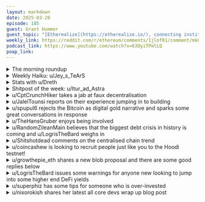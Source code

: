 ```yaml
---
layout: markdown
date: 2025-03-28
episode: 105
guest: Grant Hummer
guest_topic: "[Etherealize](https://etherealize.io/), connecting institutions to the Ethereum ecosystem"
weekly_link: https://reddit.com/r/ethereum/comments/1jlof81/comment/mk6a40o/
podcast_link: https://www.youtube.com/watch?v=63OyiTPmlLQ
poap_link: 
---
```



<details markdown=1>
<summary>The morning roundup</summary>
[View on Reddit →](https://reddit.com/r/ethereum/comments/1jlof81/comment/mk54uvi/)

[u/thittle](https://reddit.com/u/thittle)

> Ethereum

[u/SelfmadeMillionaire](https://reddit.com/u/SelfmadeMillionaire)

> $1924

[u/TimbukNine](https://reddit.com/u/TimbukNine)

> 0.02236

</details>
<details markdown=1>
<summary>Weekly Haiku: u/Jey_s_TeArS</summary>
[View on Reddit →](https://reddit.com/r/ethereum/comments/1jh1wuk/comment/mj6nl0v/)

*Sanctions good to go,*

*Acknowledging Tornado,*

*Legal torpedo.*

</details>
<details markdown=1>
<summary>Stats with u/Dreth</summary>
[View on Reddit →](https://reddit.com/r/ethereum/comments/1jkx9vx/comment/mk318xa/)


# ETH stats

UTC Timestamp: **2025-03-27T22:14:00Z**

## Price and supply

| Metric                          | Value       |
|:--------------------------------|:------------|
| Current ETH price               | 2,015       |
| 24h change (%)                  | 0.65        |
| Average ETH price over 1 day    | 2,017       |
| Average ETH price over 7 days   | 2,021       |
| Average ETH price over 30 days  | 2,074       |
| Supply at merge                 | 120,521,140 |
| Current supply                  | 120,643,238 |
| Supply differential since merge | 122,097     |
| Total inflation since merge (%) | 0.10        |

## ETF Flow (in millions of USD)

### Summary

| Metric                                  |   Value |
|:----------------------------------------|--------:|
| Total ETF Flow                          |  2426.5 |
| Total ETF Flow over the last 3 days     |   -27.8 |
| Total ETF Flow on the last recorded day |    -5.9 |

### ETF Flow (last 3 days)

| Entity    |   2025-03-21 |   2025-03-25 |   2025-03-26 |   Total |
|:----------|-------------:|-------------:|-------------:|--------:|
| Blackrock |        -11.9 |          0   |          0   |   -11.9 |
| Fidelity  |          0   |          0   |         -1   |    -1   |
| Invesco   |          0   |         -1.5 |          0   |    -1.5 |
| Grayscale |         -6.7 |         -1.8 |         -4.9 |   -13.4 |

#### Sources

- [ultrasound.money](https://ultrasound.money)
- [farside.co.uk](https://farside.co.uk/eth)
- [farside.co.uk ETH ETF full historical tables](https://farside.co.uk/ethereum-etf-flow-all-data/)
- [coinglass.com](https://coinglass.com/)

##### [Previous post](https://reddit.com/r/ethereum/comments/1jk52se/daily_general_discussion_march_26_2025/mjto7iy/)

</details>
<details markdown=1>
<summary>Shitpost of the week: u/Itur_ad_Astra</summary>
[View on Reddit →](https://reddit.com/r/ethereum/comments/1jkx9vx/comment/mk06b0i/)

**ALL HAIL THE ETERNAL CRAB**

📈      📉      📈      🌊      📈      📉      📈

📉      🌌      📉      📈      📉      🌌      📉

📈      📉      📈      🐋      📈      📉      📈

🌊      📈      🐋      🦀      🐋      📈      🌊

📈      📉      📈      🐋      📈      📉      📈

📉      🌌      📉      📈      📉      🌌      📉

📈      📉      📈      🌊      📈      📉      📈

**$1000------$2021----------$5000**

**2021----------2025----------∞**

*It is now the End of Time*

*A Black hole, once the gargantuan heart of the largest galaxy ever reached by life, remains, in a Universe otherwise void of all energy and matter. There, at the end of incomprehensibly long timelines, where a googol millennia is but the blink of an eye, a singular AI harvests the last remaining Watts of Energy, in the form of Hawking radiation, from the fast decaying black hole, before the Eternal Darkness descends*

*The AI, following its instructions, set eons ago, checks the liquidity pools of Uniswap one last time*

*Its last command. Checking the price of the ETH token against a long-forgotten currency of a long-forgotten civilization*

*There, with the Universe's dying breath, the last lines of the AI reply, a reply to nobody, print:*

**1 ETH = $1999.99**

**UPDATING PRICE**

**1 ETH = $2000.01**

*And the Universe goes dark*

</details>
<details markdown=1>
<summary>u/CptCrunchHiker takes a jab at faux decentralisation</summary>
[View on Reddit →](https://reddit.com/r/ethereum/comments/1jfiaal/daily_general_discussion_march_20_2025/mit21j6/)

If a blockchain is not truly decentralized, the owners\* should be held accountable to the fullest extent for what happens on it. It cannot be the case that if certain actions are prohibited on your own server, you can simply spin up two AWS instances and suddenly claim you’re allowed to do on it whatever you want because "it's decentralized!"

**Imagine how different the world would look if centralized blockchains were held liable - Most of them wouldn't even exist!**

I understand this is an oversimplification, but the more I reflect on all the rug pulls, scams etc. in the space, the more I think Gary G. had some valid points (though I won’t defend his terrible actions over the years).

\*owners = the entities which are in effective control of a blockchain

</details>
<details markdown=1>
<summary>u/JalelTounsi reports on their experience jumping in to building</summary>
[View on Reddit →](https://reddit.com/r/ethereum/comments/1jga3s3/daily_general_discussion_march_21_2025/miyroiy/)

Hey ethbros and ethgals,

A few weeks ago, I asked in the daily whether it was worth it building a Decentralized Exchange as a solo developer or it was a waste of time.  
Many of you encouraged me to stop overthinking and just start building, so I did.   
Today, I'm happy (and seriously nervous) to share that I've completed the early version of my non-custodial DEX & liquidity pools aggregator.

🔗 [ChainBridge Trading](https://www.chainbridge.trading/)

This is very much an MVP with a long roadmap ahead and I'd really really appreciate your honest (harsh?) feedback if you have a moment to check it out or even try a small trade or two.

my AMA section:

# Why I Built This?

I've been following DeFi for years and wanted to contribute something useful. Building a DEX seemed like the right challenge—complex enough to be interesting but still manageable for one person with the right background.

# My Journey So Far?

* Started with a basic swap application proof-of-concept
* Hit a wall with liquidity pool creation, so pivoted to aggregating existing liquidity sources
* Integrated with 0x protocol for better routing
* Added support for multiple networks (Ethereum, Arbitrum, Base, Optimism, Polygon)
* Implemented security best practices
* Made the UI functional (though it's still quite simple)

# What I'm Proud Of?

* Supporting 100+ trading pairs across 5 networks
* Implementing routing logic that often finds better paths than other aggregators
* Building something reliable enough for daily use
* Shipping this as a solo dev and learning a ton along the way

I still have much to improve, and that's where I need your help.   
What would make this something you'd actually use? Any suggestions for improvements or features you'd like to see?

If you could spare a few minutes to try it out with a small trade, I'd be incredibly grateful for your insights.

</details>
<details markdown=1>
<summary>u/spupul6 rejects the Bitcoin as digital gold narrative and sparks some great conversations in response</summary>
[View on Reddit →](https://reddit.com/r/ethereum/comments/1jga3s3/daily_general_discussion_march_21_2025/miz0ed1/)

Bitcoiners biggest feat is that they psyopsed everyone into accepting bitcoin as store of value and Digital gold. Makes me mad that there is zero pushback on this front. I don't think this is a tag that you can just slap onto an asset, you have to earn it by being timeless. Gold has its status because it was valuable tousands of years ago and its still valuable now, so you get a pretty good estimate that even if you take several lifetimes it will be still valuable. Unlike bitcoin, gold doesnt have a security budget issue, you can still trade it even if there is no more gold left in earth crust and no one is mining it. It also does not have a stubborn community resisting any change, while, on top of the security issue, there is the looming threat of the acceleration of quantum computing.  This is not meant to be a pro Gold comment, I believe that a digital form of store of value has a lof of benefits, but this game is far from over. Ultimately that asset will win that can stand the test of time and \~16 years is nothing in this front.

</details>
<details markdown=1>
<summary>u/TheHansGruber enjoys being involved</summary>
[View on Reddit →](https://reddit.com/r/ethereum/comments/1jh1wuk/daily_general_discussion_march_22_2025/mj4eqdx/)

Last night a thousand keys each of hoodi testnet validators were sent out to the same small group of rocketpool holesky operators that I have been involved with for over the last couple of years. Just about everyone threw up their hand to volunteer for another 3+ year commitment to run hardware and donate their time and bandwidth when the opportunity presented. Proud to be associated with them.

As of now, mine are chooching (self-five!), and roughly a third of the other operators have signaled theirs are up as well. I've said it before but I'll say it again...it really is fun to be involved in the space, and If I do say so myself...it feels good to be contributing to the growth and development of ethereum in this small way. It certainly lessens the sting of the relentless negative sentiment.

Holesky is gonna be kept up for several more months. It's back to working just fine, except for testing validator exits...cuz the queue is like a year long.

</details>
<details markdown=1>
<summary>u/RandomZileanMain believes that the biggest debt crisis in history is coming and u/LogrisTheBard weighs in</summary>
[View on Reddit →](https://reddit.com/r/ethereum/comments/1jhsodu/daily_general_discussion_march_23_2025/mjdf90z/)

[u/RandomZileanMain](https://reddit.com/u/RandomZileanMain):

More than ever, I’m convinced: one of the biggest debt crises in history is coming. 

The U.S. economy is more leveraged than ever. Federal debt has surged past $35.8T, 120% of GDP, double 2008 levels and 4x the 1970s. Interest payments are nearing $478B/year, 16% of the budget, and rising.

Household debt is over $18T: $12.6T in mortgages, $1.21T in credit cards, $1.66T in auto loans, $1.62T in student debt. Consumer credit is rising as interest burdens grow. Corporate debt is also ballooning, $13.8T or 46% of GDP, the highest ever. Much was locked in at low rates but now needs refinancing at far higher cost.

Liquidity trends tell the rest: M2 money supply exploded during 2020–21 (+26.9% YoY), then reversed hard. QT kicked in. Rates soared past 5%. The Fed’s balance sheet dropped from $9T to $6.76T. Now QT is being tapered, runoff cut from $25B to $5B/month. 

Why? Bank reserves fall, reverse repo dries up, Treasury auctions wobble, foreign demand fades. China holds the least Treasuries since 2009. Fitch even cut the U.S. credit rating.

Meanwhile, stagflation creeps in. Growth slows, core inflation sticks at 4–5%, the labor force shrinks (100M Americans out), participation stuck at \~62.5%. It’s not a healthy economy.

And gold? Up 40% in a year, past $3K/oz. Central banks bought 1,000+ tons in 2023. This to me is a a signal: a hedge against fiat risk and broken trust in the system.

It may seem like dark times in sentiment but to me, this is exactly what this industry is built for. The status quo is no longer sustainable and humanity has innovated out of it - as usual. 

If we are ever to evolve into something more anti-fragile and independent from the tech sector, this is when it happens. Narrative drives price and if everything starts to fall and crypto moves up instead, immediately we are the counter cyclical lifeboat we originally started out to be. 

Otherwise our whole industry gets absorbed into the centralised traditional financial system. It seems less likely that we diverge when the going is good - why would that happen?

---

[View on Reddit →](https://reddit.com/r/ethereum/comments/1jhsodu/daily_general_discussion_march_23_2025/mjewpqd/)

[u/LogrisTheBard](https://reddit.com/u/LogrisTheBard):

I think it's pretty certain *that* the US economy is going to implode. There is a matter of speculating on the timing but the outcome here is inevitable. In addition to everything you mentioned there's also the pension crisis. But what do you *do* with that information? Do you rush to hard assets like commodities? Do you buy the best PE stock you can and get out of growth sectors? Do you invest overseas and hope that their markets do better? Do you invest in a bunker and bullets?

Crypto so far behaves like a tech stock not an anti-fragile investment. A serious depression could drag us back to $100 ETH. We've never seen an event like the collapse of the dollar in our lifetime and ETH will have to find a buyer for every seller exiting the market. If that buyer isn't the burn, who is it? ETFs? They'll run for the exits like everyone else when things truly get scary in the world. You don't need much ETH for gas so unless you're planning to find over a billion people willing to hold 0.1 ETH for gas, that's not it either. In 2018 all altcoins behaved like shit in a toilet that wouldn't flush - just swirling around at lower and lower valuations without finding an actual holder until we hit $80. I do not look forward to how this market behaves when there is *truly* something wrong in the world after having lived through 2018 when there wasn't. The idea that ETH is going to save humanity from dark times seems impossible to me.

What Ethereum will do is remove the friction of holding any currency or stock in the world that you want. This will prevent good people from being stuck holding bad assets once currency controls start to kick in. It might totally upend the centralized traditional financial system and bring great value to the world and still be valued at like $200 for awhile. Be prepared for all outcomes. Be liquid and adaptable to changing market conditions. This means, among other things, [don't invest more than you can afford to lose](https://tokenomicsexplained.com/the-rabbit-hole-explorers-guide/#dont-invest-more-than-you-can-afford-to-lose).

</details>
<details markdown=1>
<summary>u/Shitshotdead comments on the centralised chain trend</summary>
[View on Reddit →](https://reddit.com/r/ethereum/comments/1jik12h/daily_general_discussion_march_24_2025/mjg9ciy/)

Seems like the current paradigm/bubble is that everyone can just launch their L1/L2 high performant blockchain that sacrifices decentralization principles. This in part is fueled by the recent deregulation and crypto-friendliness of the new US administration.

It remains to be seen whether these chains can stand the test of time as a "blockchain". I'm always on the view that a centralized appchain (and even some stage 0 L2s) might as well just be a web2 app.

My guess is that this paradigm will continue, until a point where users of a major centralized chain get scammed of their funds. Alternatively, these L1 chains run out of funds and they start winding down operations or even print more of their own tokens to fund their operations.

My idealistic hope is that decentralization wins in the end, but we must not be complacent. I saw one user mentioning here that we should stop being such a crypto police, but i honestly disagree with that take. We need to continuously educate, and also support projects that values decentralization. As a community we need to pressure L2s, to uphold their decentralization principles. Vote with your dollar, vote with your liquidity, use chains and projects that create decentralized values instead of just value extraction.

Much appreciation to community members like u/etheraider for their efforts on twitter combatting FUD on Ethereum all the time.

</details>
<details markdown=1>
<summary>u/coincashew is looking to recruit people just like you to the Hoodi testnet!</summary>
[View on Reddit →](https://reddit.com/r/ethereum/comments/1jik12h/daily_general_discussion_march_24_2025/mjjcs6r/)

📣 Now's the best time to test out Hoodi🦚 , Lido CSM 💧 , Pectra Hardfork Transition 🍴 and EthPillar 💊

🚀 Hoodi CSM Quick Start in 4 steps

1️⃣ Setup Hoodi node with EthPillar 1-liner

`/bin/bash -c "$(curl -fsSL https://raw.githubusercontent.com/coincashew/EthPillar/main/install.sh)"`

2️⃣ Generate validator keys

3️⃣ Get HoodiETH or DM me, faucet [https://hoodi-faucet.pk910.de/#/](https://hoodi-faucet.pk910.de/#/)

4️⃣ Upload your keys and bond using [https://csm.testnet.fi/?ref=ethpillar](https://csm.testnet.fi/?ref=ethpillar)

More info on

⬇️ Run your own node

[http://ethpillar.coincashew.com](http://ethpillar.coincashew.com)

</details>
<details markdown=1>
<summary>u/growthepie_eth shares a new blob proposal and there are some good replies below</summary>
[View on Reddit →](https://reddit.com/r/ethereum/comments/1jik12h/daily_general_discussion_march_24_2025/mjh5nod/)

Interesting proposal to stabilize blob pricing and reduce volatility - Adaptive mean reversion blob pricing - [https://ethereum-magicians.org/t/adaptive-mean-reversion-blob-pricing/23243](https://ethereum-magicians.org/t/adaptive-mean-reversion-blob-pricing/23243)

</details>
<details markdown=1>
<summary>u/LogrisTheBard issues some warnings for anyone new looking to jump into some higher end DeFi yields</summary>
[View on Reddit →](https://reddit.com/r/ethereum/comments/1jik12h/daily_general_discussion_march_24_2025/mjlrtf3/)

First, you shouldn't be interacting with farming contracts like Beefy without first at least having a basic understanding of the platforms they are built on.

Second, you shouldn't enter positions consisting of tokens you don't understand. Many of the Beefy positions are LPs where they are just harvesting and compounding rewards for you but that means you will get wiped out if there is an issue with *any* of the tokens in the LP. Now that's probably *fine* for like a ETH/rETH pool on base. That may not be fine for an fxUSD/fraxBP pool somewhere else.

Third, I've been doing this awhile. I have been hit by multiple hacks and even robbed by a DAO in broad daylight. The thing that has saved me more often than not has been diversified positions and sticking to platforms with teams that are willing to bail out their users. So if you want to do this split your position so you can afford to lose any single slice of it. Generally that means limiting the amount on any given L2, any given token (excluding some unavoidable things like ETH and USDC), and any given platform.

Fourth, be prepared to spend at least a little time every month reevaluating farming opportunities and shifting positions around over the years. The better yields will also often require doing ongoing research into newer protocols. Is Scroll safe? Is Pendle? Is Euler? Is MIM? Defi will pay you to learn about it but you still have to put in the effort to learn about it if you want to come out of the Rabbit Hole wearing pants.

</details>
<details markdown=1>
<summary>u/superphiz has some tips for someone who is over-invested</summary>
[View on Reddit →](https://reddit.com/r/ethereum/comments/1jk52se/daily_general_discussion_march_26_2025/mjt70o7/)

> I'm overinvested into ETH.

I'm guessing you're mostly saying this because the price is lower than expected, and you would likely see it differently if the price were performing well right now - just my hunch.

> No leverage right now

genius. leverage will kill you financially and mentally.

> it's irresponsibly undiversified

That's a fair statement, you're evaluating your financial situation and seeing a real problem. If you're under-diversified, it's wise to diversify. It's OKAY to be cautious with your financial future. It's okay to de-risk. If you feel irresponsibly diversified, you'll sleep better and have peace of mind when you diversify your portfolio. "Never put all your eggs in one basket" is some of the best financial advice ever.

> I got a bonus from work last week and it went straight into more ETH.

There's nothing inherently wrong with this, but it could be investing, or it could be gambling. Ask yourself what you might have done with the money if you didn't buy Ether. Did you need the money to meet basic needs for your family? Do you have other unmet financial obligations? If "yes" to these, then you're very likely to be gambling, but if you didn't NEED the money for existing obligations and you are using the purchase to make responsible plans for the future, it could be responsible EVEN if you're heavy on Ether.

> How the hell do you stop?

If there's a loud voice in your head telling you to stop, then you need to honor that. Don't silence it. You're recognizing that some part of you is seeking logic and reason while you're making decisions that you believe are irrational. If your mind is saying "how can I make myself stop doing this!?" You know that you need to stop. If you feel this way and you can't stop, then get help stopping by any means necessary. If the counter to that voice is saying "but you might get rich!" - that's definitely a gambling mentality.

> Because this feels like straight up gambling.

You said it. Believe your own words. It's time for you to stop. Give your purse strings to someone else, lock yourself out of your accounts, talk to a therapist, do what you need to do to get balance back.

---

There's nothing inherently wrong with being over invested in Ether. I am, and I've ridden waves from the top to the bottom (and back to the top). Yes, I wish the price was higher, but I'm not experiencing any mental anguish right now, I'm just learning and building while I wait for the world to figure out what I believe I already know [that Ether is valuable]. So, from my frame of reference it's okay to be over invested. But you're saying that you want to stop and you feel like you're gambling - that's a huge red flag that you ARE gambling and that you need to get help to stop gambling and diversify your portfolio into something that makes sense to you. While you're waiting for the gamble to pay off your body is experiencing stress that's taking years off of your life, and there's a fair chance it's having a negative impact on the other people in your life.

</details>
<details markdown=1>
<summary>u/nixorokish shares her latest all core devs wrap up blog post</summary>
[View on Reddit →](https://reddit.com/r/ethereum/comments/1jjcpdv/daily_general_discussion_march_25_2025/mjpu872/)

I posted a second issue of my [ACD wrap up](https://mirror.xyz/nixo.eth/axmTo0OGG_kr6G3DeA5IODGQdW9aRIXUpSkiGmqkdMc), now titled "Checkpoint" (as in "checkpoint sync", something that quickly brings a validator to the head of the chain) except now it's hosted on the Ethereum Foundation blog :D

<https://blog.ethereum.org/2025/03/25/acdcheckpoint-001>

it's meant to be super accessible, non-technical, and mostly an overview of the last 4-5 weeks. Something I definitely want to capture is the *sentiment* of the core developers and researchers and what they think is important at that moment in time.

Would love any feedback for the next issue!!

</details>
